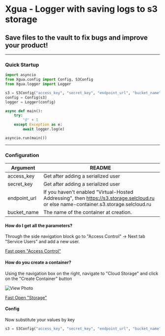 # Xgua - Logger with saving logs to s3 storage

## Save files to the vault to fix bugs and improve your product!

----------

### Quick Startup

```python
import asyncio
from Xgua.config import Config, S3Config
from Xgua.logger import Logger

s3 = S3Config("access_key", "secret_key", "endpoint_url", "bucket_name")
config = Config(s3)
logger = Logger(config)

async def main():
	try:
		"0" + 1
	except Exception as e:
		await logger.log(e)

asyncio.run(main())
```

----------

### Configuration

| Argument | README |
| ------ | ------ |
| access_key | Get after adding a serialized user |
| secret_key | Get after adding a serialized user |
| endpoint_url | If you haven't enabled "Virtual-Hosted Addressing", then https://s3.storage.selcloud.ru or else name-container.s3.storage.selcloud.ru |
| bucket_name | The name of the container at creation. |

#### How do I get all the parameters?

Through the side navigation block go to "Access Control" -> Next tab "Service Users" and add a new user.

[Fast open "Access Control"](https://my.selectel.ru/iam/users_management/users?type=service&create=false)

#### How do you create a container?

Using the navigation box on the right, navigate to "Cloud Storage" and click on the "Create Container" button

![View Photo](https://github.com/SikWeet/Xgua/assets/124031984/5d9a34b1-cf7c-480b-b6a7-b38051a97b92)


[Fast Open "Storage"](https://my.selectel.ru/storage)

#### Config

Now substitute your values by key

```python
s3 = S3Config("access_key", "secret_key", "endpoint_url", "bucket_name")
```